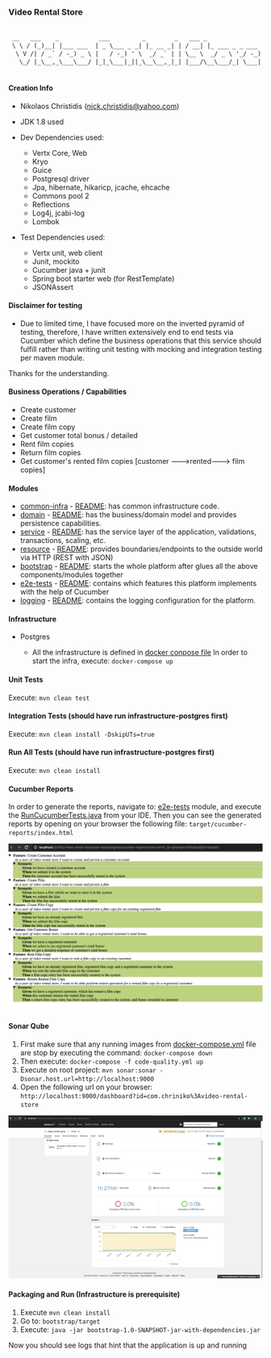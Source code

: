 ### Video Rental Store

```text

 __   ___    _           ___         _        _   ___ _               
 \ \ / (_)__| |___ ___  | _ \___ _ _| |_ __ _| | / __| |_ ___ _ _ ___ 
  \ V /| / _` / -_) _ \ |   / -_) ' \  _/ _` | | \__ \  _/ _ \ '_/ -_)
   \_/ |_\__,_\___\___/ |_|_\___|_||_\__\__,_|_| |___/\__\___/_| \___|
                                                                      

```

#### Creation Info
* Nikolaos Christidis (nick.christidis@yahoo.com)
* JDK 1.8 used

* Dev Dependencies used:
    * Vertx Core, Web
    * Kryo
    * Guice
    * Postgresql driver
    * Jpa, hibernate, hikaricp, jcache, ehcache
    * Commons pool 2
    * Reflections
    * Log4j, jcabi-log
    * Lombok
    
* Test Dependencies used:
    * Vertx unit, web client
    * Junit, mockito
    * Cucumber java + junit
    * Spring boot starter web (for RestTemplate)
    * JSONAssert

#### Disclaimer for testing
* Due to limited time, I have focused more on the inverted pyramid of testing, therefore, I have written extensively end to end
tests via Cucumber which define the business operations that this service should fulfill rather than writing unit testing with mocking and
integration testing per maven module.

Thanks for the understanding.


#### Business Operations / Capabilities
* Create customer
* Create film
* Create film copy
* Get customer total bonus / detailed
* Rent film copies
* Return film copies
* Get customer's rented film copies [customer --->rented---> film copies]


#### Modules
* [common-infra](common-infra) - [README](common-infra/README.md): has common infrastructure code.
* [domain](domain) - [README](domain/README.md): has the business/domain model and provides persistence capabilities.
* [service](service) - [README](service/README.md): has the service layer of the application, validations, transactions, scaling, etc.
* [resource](resource) - [README](resource/README.md): provides boundaries/endpoints to the outside world via HTTP (REST with JSON)
* [bootstrap](bootstrap) - [README](bootstrap/README.md): starts the whole platform after glues all the above components/modules together
* [e2e-tests](e2e-tests) - [README](e2e-tests/README.md): contains which features this platform implements with the help of Cucumber
* [logging](logging) - [README](logging/README.md): contains the logging configuration for the platform.


#### Infrastructure
* Postgres

    * All the infrastructure is defined in [docker conpose file](docker-compose.yml)
      In order to start the infra, execute: `docker-compose up`


#### Unit Tests
Execute: `mvn clean test`


#### Integration Tests (should have run infrastructure-postgres first)
Execute: `mvn clean install -DskipUTs=true`


#### Run All Tests (should have run infrastructure-postgres first)
Execute: `mvn clean install`


#### Cucumber Reports
In order to generate the reports, navigate to: [e2e-tests](e2e-tests) module, and execute the [RunCucumberTests.java](e2e-tests/src/test/java/com/chriniko/e2e/RunCucumberTests.java) from your IDE.
Then you can see the generated reports by opening on your browser the following file: `target/cucumber-reports/index.html`

![Icon](e2e-tests/screenshot.png)


#### Sonar Qube
1) First make sure that any running images from [docker-compose.yml](docker-compose.yml) file are stop by executing the command: `docker-compose down`
2) Then execute: `docker-compose -f code-quality.yml up`
3) Execute on root project: `mvn sonar:sonar -Dsonar.host.url=http://localhost:9000`
4) Open the following url on your browser: `http://localhost:9000/dashboard?id=com.chriniko%3Avideo-rental-store`

![Icon](code_quality.png)


#### Packaging and Run (Infrastructure is prerequisite)
1) Execute `mvn clean install`
2) Go to: `bootstrap/target`
3) Execute: `java -jar bootstrap-1.0-SNAPSHOT-jar-with-dependencies.jar`

Now you should see logs that hint that the application is up and running


